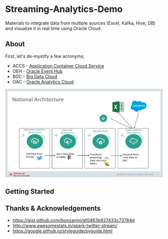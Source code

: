 # Streaming-Analytics-Demo

Materials to integrate data from multiple sources (Excel, Kafka, Hive, DB) and visualize it in real time using Oracle Cloud. 

## About 

First, let's de-mystify a few acronyms; 

* ACCS - [Application Container Cloud Service](https://cloud.oracle.com/acc)
* OEH - [Oracle Event Hub](https://cloud.oracle.com/event-hub)
* BDC - [Big Data Cloud](https://cloud.oracle.com/en_US/big-data-cloud)
* OAC - [Oracle Analytics Cloud](https://cloud.oracle.com/en_US/oac)  

![Notional Architecture](static/notional_architecture.png)


## Getting Started



## Thanks & Acknowledgements 

* https://gist.github.com/bonzanini/af0463b927433c73784d
* http://www.awesomestats.in/spark-twitter-stream/ 
* https://google.github.io/styleguide/pyguide.html 